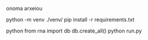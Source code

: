 onoma arxeiou

python -m venv ./venv/
pip install -r requirements.txt

python
from rna import db
db.create_all()
python run.py
